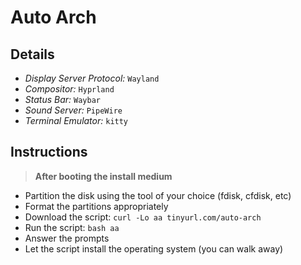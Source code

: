 # Auto Arch

## Details
* *Display Server Protocol:* `Wayland`
* *Compositor:* `Hyprland`
* *Status Bar:* `Waybar`
* *Sound Server:* `PipeWire`
* *Terminal Emulator:* `kitty`

## Instructions
> **After booting the install medium**
- Partition the disk using the tool of your choice (fdisk, cfdisk, etc)
- Format the partitions appropriately
- Download the script: `curl -Lo aa tinyurl.com/auto-arch`
- Run the script: `bash aa`
- Answer the prompts
- Let the script install the operating system (you can walk away)
